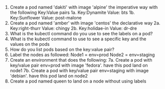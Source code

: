 1. Create a pod named 'dakiti' with image 'alpine' the imperative way with the following Key:Value pairs
    1a. Key:Dynamite Value: bts
    1b. Key:Sunflower Value: post-malone
2. Create a pod named 'amber' with image 'centos' the declarative way
    2a. Key:right-thurr Value: chingy
    2b. Key:holidae-in Value: dr-dre
3. What is the kubectl command do you use to see the labels on a pod?
4. What is the kubectl command to use to see a specific key and the values on the pods
5. How do you list pods based on the key:value pair?
6. Label the nodes as followed:
    Node1 = env=prod
    Node2 = env=staging
7. Create an environment that does the following:
    7a. Create a pod with key/value pair env=prod with image 'fedora'. have this pod land on node1
    7b. Create a pod with key/value pair env=staging with image 'debian'. have this pod land on node2
8. Create a pod named queen to land on a node without using labels
